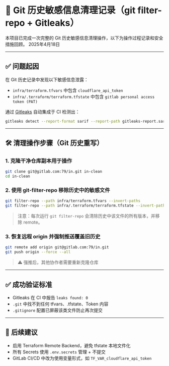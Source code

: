 # 🧹 Git 历史敏感信息清理记录（git filter-repo + Gitleaks）

本项目已完成一次完整的 Git 历史敏感信息清理操作，以下为操作过程记录和安全措施回顾。
2025年4月18日

---

## ✅ 问题起因

在 Git 历史记录中发现以下敏感信息泄露：

- `infra/terraform.tfvars` 中包含 `cloudflare_api_token`
- `infra/.terraform/terraform.tfstate` 中包含 `gitlab personal access token (PAT)`

通过 [Gitleaks](https://github.com/gitleaks/gitleaks) 自动集成于 CI 检测出：

```bash
gitleaks detect --report-format sarif --report-path gitleaks-report.sarif
```

---

## 🛠 清理操作步骤（Git 历史重写）

### 1. 克隆干净仓库副本用于操作

```bash
git clone git@gitlab.com:79/in.git in-clean
cd in-clean
```

### 2. 使用 git-filter-repo 移除历史中的敏感文件

```bash
git filter-repo --path infra/terraform.tfvars --invert-paths
git filter-repo --path infra/.terraform/terraform.tfstate --invert-paths
```

> 注意：每次运行 `git filter-repo` 会清除历史中该文件的所有版本，并移除 remote。

### 3. 恢复远程 origin 并强制推送覆盖旧历史

```bash
git remote add origin git@gitlab.com:79/in.git
git push origin --force --all
```

> ⚠️ 强推后，其他协作者需要重新克隆仓库

---

## ✅ 成功验证标准

- Gitleaks 在 CI 中报告 `leaks found: 0`
- `.git` 中找不到任何 tfvars、.tfstate、Token 内容
- `.gitignore` 配置已屏蔽该类文件防止再次提交

---

## 🧩 后续建议

- 启用 Terraform Remote Backend，避免 tfstate 本地文件化
- 所有 Secrets 使用 `.env.secrets` 管理 + 不提交
- GitLab CI/CD 中改为使用变量形式，如 `TF_VAR_cloudflare_api_token`
